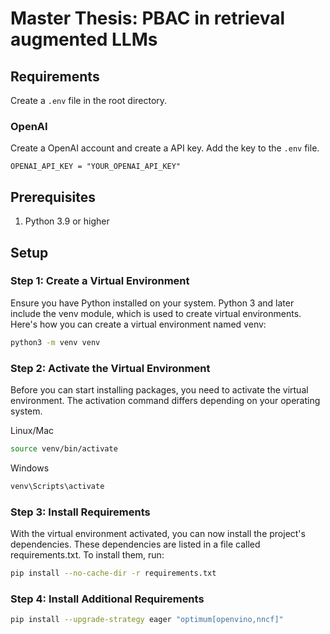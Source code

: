 # Master Thesis: PBAC in retrieval augmented LLMs

## Requirements

Create a ```.env``` file in the root directory.

### OpenAI

Create a OpenAI account and create a API key. Add the key to the ```.env``` file.

```
OPENAI_API_KEY = "YOUR_OPENAI_API_KEY"
```

## Prerequisites

1. Python 3.9 or higher

## Setup

### Step 1: Create a Virtual Environment
Ensure you have Python installed on your system. Python 3 and later include the venv module, which is used to create virtual environments. Here's how you can create a virtual environment named venv:

```bash
python3 -m venv venv
```

### Step 2: Activate the Virtual Environment
Before you can start installing packages, you need to activate the virtual environment. The activation command differs depending on your operating system.

Linux/Mac
```bash
source venv/bin/activate
```

Windows
```bash
venv\Scripts\activate
```

### Step 3: Install Requirements
With the virtual environment activated, you can now install the project's dependencies. These dependencies are listed in a file called requirements.txt. To install them, run:

```bash
pip install --no-cache-dir -r requirements.txt
```

### Step 4: Install Additional Requirements

```bash
pip install --upgrade-strategy eager "optimum[openvino,nncf]"
```

